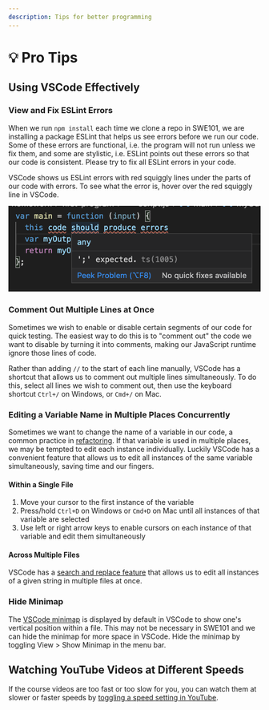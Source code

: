 ```yaml
---
description: Tips for better programming
---
```


# 💡 Pro Tips

## Using VSCode Effectively

### View and Fix ESLint Errors

When we run `npm install` each time we clone a repo in SWE101, we are installing a package ESLint that helps us see errors before we run our code. Some of these errors are functional, i.e. the program will not run unless we fix them, and some are stylistic, i.e. ESLint points out these errors so that our code is consistent. Please try to fix all ESLint errors in your code.

VSCode shows us ESLint errors with red squiggly lines under the parts of our code with errors. To see what the error is, hover over the red squiggly line in VSCode.

![ESLint shows errors with red squiggly lines. View error messages by hovering over red lines.](../.gitbook/assets/jie-ping-20200924-18.55.18.png)

### Comment Out Multiple Lines at Once

Sometimes we wish to enable or disable certain segments of our code for quick testing. The easiest way to do this is to "comment out" the code we want to disable by turning it into comments, making our JavaScript runtime ignore those lines of code.

Rather than adding `//` to the start of each line manually, VSCode has a shortcut that allows us to comment out multiple lines simultaneously. To do this, select all lines we wish to comment out, then use the keyboard shortcut `Ctrl+/` on Windows, or `Cmd+/` on Mac.

### Editing a Variable Name in Multiple Places Concurrently

Sometimes we want to change the name of a variable in our code, a common practice in [refactoring](https://en.wikipedia.org/wiki/Code_refactoring). If that variable is used in multiple places, we may be tempted to edit each instance individually. Luckily VSCode has a convenient feature that allows us to edit all instances of the same variable simultaneously, saving time and our fingers.

#### Within a Single File

1. Move your cursor to the first instance of the variable
2. Press/hold `Ctrl+D` on Windows or `Cmd+D` on Mac until all instances of that variable are selected
3. Use left or right arrow keys to enable cursors on each instance of that variable and edit them simultaneously

#### Across Multiple Files

VSCode has a [search and replace feature](https://code.visualstudio.com/docs/editor/codebasics#_search-across-files) that allows us to edit all instances of a given string in multiple files at once.

### Hide Minimap

The [VSCode minimap](https://code.visualstudio.com/docs/getstarted/userinterface#_minimap) is displayed by default in VSCode to show one's vertical position within a file. This may not be necessary in SWE101 and we can hide the minimap for more space in VSCode. Hide the minimap by toggling View &gt; Show Minimap in the menu bar.

## Watching YouTube Videos at Different Speeds

If the course videos are too fast or too slow for you, you can watch them at slower or faster speeds by [toggling a speed setting in YouTube](https://support.google.com/youtube/answer/7509567?co=GENIE.Platform%3DDesktop&hl=en).
